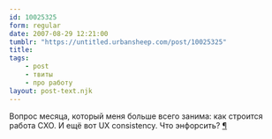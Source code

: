 ```yaml
---
id: 10025325
form: regular
date: 2007-08-29 12:21:00
tumblr: "https://untitled.urbansheep.com/post/10025325"
title:
tags:
    - post
    - твиты
    - про работу
layout: post-text.njk
---
```


<p>Вопрос месяца, который меня больше всего занима: как строится работа CXO. И ещё вот UX consistency. Что энфорсить? <a href="http://twitter.com/urbansheep/statuses/234283412">¶</a></p>

